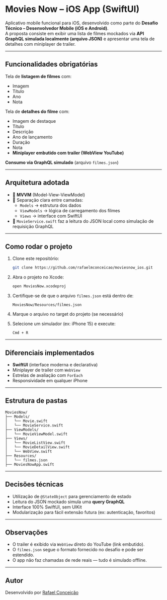 # Movies Now – iOS App (SwiftUI)

Aplicativo mobile funcional para iOS, desenvolvido como parte do **Desafio Técnico – Desenvolvedor Mobile (iOS e Android)**.  
A proposta consiste em exibir uma lista de filmes mockados via **API GraphQL simulada localmente (arquivo JSON)** e apresentar uma tela de detalhes com miniplayer de trailer.

---

## Funcionalidades obrigatórias

Tela de **listagem de filmes** com:
- Imagem
- Título
- Ano
- Nota

Tela de **detalhes do filme** com:
- Imagem de destaque
- Título
- Descrição
- Ano de lançamento
- Duração
- Nota
- **Miniplayer embutido com trailer (WebView YouTube)**

**Consumo via GraphQL simulado** (arquivo `filmes.json`)

---

## Arquitetura adotada

- 🔹 **MVVM** (Model-View-ViewModel)
- 🔹 Separação clara entre camadas:
  - `Models` → estrutura dos dados
  - `ViewModels` → lógica de carregamento dos filmes
  - `Views` → interface com SwiftUI
- 🔹 `MovieService.swift` faz a leitura do JSON local como simulação de requisição GraphQL

---

##  Como rodar o projeto

1. Clone este repositório:
   ```bash
   git clone https://github.com/rafaelmconceicao/moviesnow_ios.git
   ```

2. Abra o projeto no Xcode:
   ```bash
   open MoviesNow.xcodeproj
   ```

3. Certifique-se de que o arquivo `filmes.json` está dentro de:
   ```
   MoviesNow/Resources/filmes.json
   ```

4. Marque o arquivo no target do projeto (se necessário)

5. Selecione um simulador (ex: iPhone 15) e execute:
   ```
   Cmd + R
   ```

---

## Diferenciais implementados

- **SwiftUI** (interface moderna e declarativa)
- Miniplayer de trailer com `WebView`
- Estrelas de avaliação com `ForEach`
- Responsividade em qualquer iPhone

---

## Estrutura de pastas

```
MoviesNow/
├── Models/
│   └── Movie.swift
│   └── MovieService.swift
├── ViewModels/
│   └── MovieViewModel.swift
├── Views/
│   └── MovieListView.swift
│   └── MovieDetailView.swift
│   └── WebView.swift
├── Resources/
│   └── filmes.json
├── MoviesNowApp.swift
```

---

## Decisões técnicas

- Utilização de `@StateObject` para gerenciamento de estado
- Leitura do JSON mockado simula uma **query GraphQL**
- Interface 100% SwiftUI, sem UIKit
- Modularização para fácil extensão futura (ex: autenticação, favoritos)

---

## Observações

- O trailer é exibido via `WebView` direto do YouTube (link embutido).
- O `filmes.json` segue o formato fornecido no desafio e pode ser estendido.
- O app não faz chamadas de rede reais — tudo é simulado offline.

---

## Autor

Desenvolvido por [Rafael Conceição](mailto:rafael.conceicao.sp@outlook.com)
